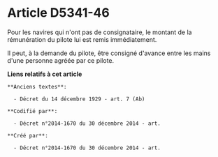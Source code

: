 # Article D5341-46

Pour les navires qui n'ont pas de consignataire, le montant de la rémunération du pilote lui est remis immédiatement.

Il peut, à la demande du pilote, être consigné d'avance entre les mains d'une personne agréée par ce pilote.

**Liens relatifs à cet article**

	**Anciens textes**:

	  - Décret du 14 décembre 1929 - art. 7 (Ab)

	**Codifié par**:

	  - Décret n°2014-1670 du 30 décembre 2014 - art.

	**Créé par**:

	  - Décret n°2014-1670 du 30 décembre 2014 - art.
